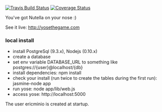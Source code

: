 [![Travis Build Status](https://img.shields.io/travis/yosethegame/yosethegame/master.svg)](https://travis-ci.org/yosethegame/yosethegame)
[![Coverage Status](https://img.shields.io/coveralls/yosethegame/yosethegame/master.svg)](https://coveralls.io/r/yosethegame/yosethegame?branch=master)

You've got Nutella on your nose :) 

See it live: http://yosethegame.com

### local install

* install PostgreSql (9.3.x), Nodejs (0.10.x)
* create a database
* set env variable DATABASE_URL to something like postgres://{user}@localhost/{db}
* install dependencies: npm install
* check your install (run twice to create the tables during the first run): jasmine-node app
* run yose: node app/lib/web.js
* access yose: http://localhost:5000

The user ericminio is created at startup.